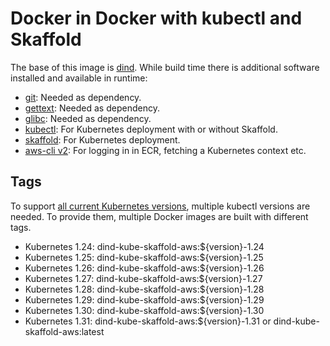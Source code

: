 # Docker in Docker with kubectl and Skaffold

The base of this image is [dind](https://hub.docker.com/_/docker).
While build time there is additional software installed and available in runtime:

- [git](https://git-scm.com/book/en/v2/Getting-Started-First-Time-Git-Setup): Needed as dependency.
- [gettext](https://www.gnu.org/software/gettext/): Needed as dependency.
- [glibc](https://www.gnu.org/software/libc/): Needed as dependency.
- [kubectl](https://kubernetes.io/docs/reference/kubectl/): For Kubernetes deployment with or without Skaffold.
- [skaffold](https://skaffold.dev/docs/references/cli/): For Kubernetes deployment.
- [aws-cli v2](https://docs.aws.amazon.com/cli/latest/userguide/cli-usage-commandstructure.html): For logging in in ECR, fetching a Kubernetes context etc.

## Tags

To support [all current Kubernetes versions](https://kubernetes.io/releases/), multiple kubectl versions are needed.
To provide them, multiple Docker images are built with different tags.

- Kubernetes 1.24: dind-kube-skaffold-aws:${version}-1.24
- Kubernetes 1.25: dind-kube-skaffold-aws:${version}-1.25
- Kubernetes 1.26: dind-kube-skaffold-aws:${version}-1.26
- Kubernetes 1.27: dind-kube-skaffold-aws:${version}-1.27
- Kubernetes 1.28: dind-kube-skaffold-aws:${version}-1.28
- Kubernetes 1.29: dind-kube-skaffold-aws:${version}-1.29
- Kubernetes 1.30: dind-kube-skaffold-aws:${version}-1.30
- Kubernetes 1.31: dind-kube-skaffold-aws:${version}-1.31 or dind-kube-skaffold-aws:latest

